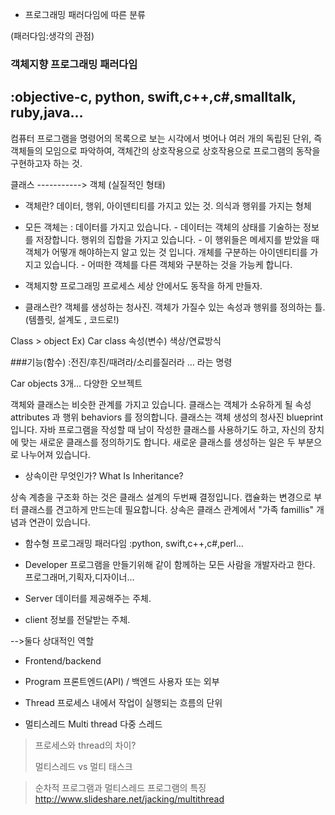 * 프로그래밍 패러다임에 따른 분류

(패러다임:생각의 관점)

### 객체지향 프로그래밍 패러다임
## :objective-c, python, swift,c++,c#,smalltalk, ruby,java…
컴퓨터 프로그램을 명령어의 목록으로 보는 시각에서 벗어나 여러 개의 독립된 단위, 즉 객체들의 모임으로 파악하여, 객체간의 상호작용으로 상호작용으로 프로그램의 동작을 구현하고자 하는 것.

클래스 -----------> 객체
      (실질적인 형태)

* 객체란?
데이터, 행위, 아이덴티티를 가지고 있는 것.
의식과 행위를 가지는 형체

* 모든 객체는 : 
데이터를 가지고 있습니다. - 데이터는 객체의 상태를 기술하는 정보를 저장합니다.
행위의 집합을 가지고 있습니다. - 이 행위들은 메세지를 받았을 때 객체가 어떻개 해야하는지 알고 있는 것 입니다.
개체를 구분하는 아이덴티티를 가지고 있습니다. - 어떠한 객체를 다른 객체와 구분하는 것을 가능케 합니다. 

* 객체지향 프로그래밍
프로세스 세상 안에서도 동작을 하게 만들자.

* 클래스란?
객체를 생성하는 청사진.
객체가 가질수 있는 속성과 행위를 정의하는 틀.
(템플릿, 설계도 , 코드로!)


Class > object
Ex)
Car class
속성(변수) 
색상/연료방식


###기능(함수)
:전진/후진/때려라/소리를질러라 … 라는 명령


Car objects
3개… 다양한 오브젝트

객체와 클래스는 비슷한 관계를 가지고 있습니다. 클래스는 객체가 소유하게 될 속성 attributes 과 행위 behaviors 를 정의합니다. 클래스는 객체 생성의 청사진 blueprint 입니다. 자바 프로그램을 작성할 때 남이 작성한 클래스를 사용하기도 하고, 자신의 장치에 맞는 새로운 클래스를 정의하기도 합니다. 새로운 클래스를 생성하는 일은 두 부분으로 나누어져 있습니다. 


* 상속이란 무엇인가? What Is Inheritance?

상속 계층을 구조화 하는 것은 클래스 설계의 두번째 결정입니다. 캡슐화는 변경으로 부터 클래스를 견고하게 만드는데 필요합니다. 상속은 클래스 관계에서 "가족 famillis" 개념과 연관이 있습니다.  


* 함수형 프로그래밍 패러다임
:python, swift,c++,c#,perl…


* Developer
프로그램을 만들기위해 같이 함께하는 모든 사람을 개발자라고 한다.
프로그래머,기획자,디자이너…

* Server
데이터를 제공해주는 주체.

* client
정보를 전달받는 주체.

-->둘다 상대적인 역할



* Frontend/backend
* Program 
프론트엔드(API) / 백엔드
사용자 또는 외부

* Thread
프로세스 내에서 작업이 실행되는 흐름의 단위

* 멀티스레드
Multi thread 다중 스레드


>프로세스와 thread의 차이?
>
>멀티스레드 vs 멀티 태스크

>순차적 프로그램과 멀티스레드 프로그램의 특징
http://www.slideshare.net/jacking/multithread


